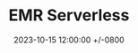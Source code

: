 ---
title: EMR Serverless
date: 2023-10-15 12:00:00 +/-0800
categories: [EMR, SPARK]
tags: [emr]     # TAG names should always be lowercase
---